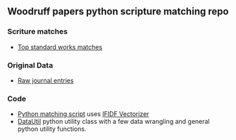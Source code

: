 
## Woodruff papers python scripture matching repo


### Scriture matches
- [Top standard works matches](data/matches/top_matches.csv)

### Original Data
- [Raw journal entries](data/raw/data_woodruff_raw.csv)
<!-- - [Book of Mormon Matches](top_matches/Book%20of%20Mormon.csv) -->
<!-- - [Doctrine and Covenants Matches](./top_matches/Doctrine%20and%20Covenants.csv) -->
<!-- - [New Testament Matches](./top_matches/top_matches_New%20Testament.csv) -->
<!-- - [Pearl of Great Price Matches](./top_matches/Pearl%20of%20Great%20Price.csv) -->

### Code
- [Python matching script](scripts/scripture_matching.py) uses [IFIDF Vectorizer](https://scikit-learn.org/stable/modules/generated/sklearn.feature_extraction.text.TfidfVectorizer.html)
- [DataUtil](scripts/DataUtil.py) python utility class with a few data wrangling and general python utility functions.
